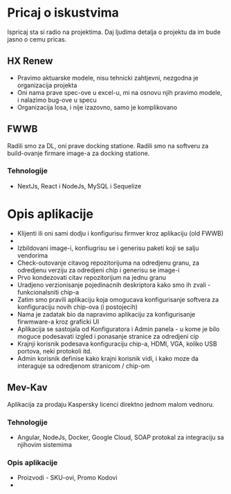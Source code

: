 # Pricaj o iskustvima
Ispricaj sta si radio na projektima. Daj ljudima detalja o projektu da im bude jasno o cemu pricas.


## HX Renew
- Pravimo aktuarske modele, nisu tehnicki zahtjevni, nezgodna je organizacija projekta
- Oni nama prave spec-ove  u excel-u, mi na osnovu njih pravimo modele, i nalazimo bug-ove u specu
- Organizacija losa, i nije izazovno, samo je komplikovano


## FWWB
Radili smo za DL, oni prave docking statione. Radili smo na softveru za build-ovanje firmare image-a za docking statione.

### Tehnologije
- NextJs, React i NodeJs, MySQL i Sequelize

# Opis aplikacije
- Klijenti ili oni sami dodju i konfigurisu firmver kroz aplikaciju (old FWWB)
- 
- Izbildovani image-i, konfiugrisu se i generisu paketi koji se salju vendorima
- Check-outovanje citavog repozitorijuma na odredjenu granu, za odredjenu verziju za odredjeni chip i generisu se image-i
- Prvo kondezovati citav repozitorijum na jednu granu
- Uradjeno verzionisanje pojedinacnih deskriptora kako smo ih zvali - funkcionalsniti chip-a
- Zatim smo pravili aplikaciju koja omogucava konfigurisanje softvera za konfiguraciju novih chip-ova (i postojecih)
- Nama je zadatak bio da napravimo aplikaciju za konfigurisanje firwmware-a kroz graficki UI
- Aplikacija se sastojala od Konfiguratora i Admin panela - u kome je bilo moguce podesavati izgled i ponasanje stranice za odredjeni cip
- Krajnji korisnik podesava konfiguraciju chip-a, HDMI, VGA, koliko USB portova, neki protokoli itd.
- Admin korisnik definise kako krajni korisnik vidi, i kako moze da interaguje sa odredjenom stranicom / chip-om


## Mev-Kav
Aplikacija za prodaju Kaspersky licenci direktno jednom malom vednoru.

### Tehnologije
- Angular, NodeJs, Docker, Google Cloud, SOAP protokal za integraciju sa njihovim sistemima

### Opis aplikacije
- Proizvodi - SKU-ovi, Promo Kodovi
- 